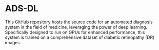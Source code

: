 # ADS-DL
This GitHub repository hosts the source code for an automated diagnosis system in the field of medicine, leveraging the power of deep learning. Specifically designed to run on GPUs for enhanced performance, this system is trained on a comprehensive dataset of diabetic retinopathy (DR) images.
